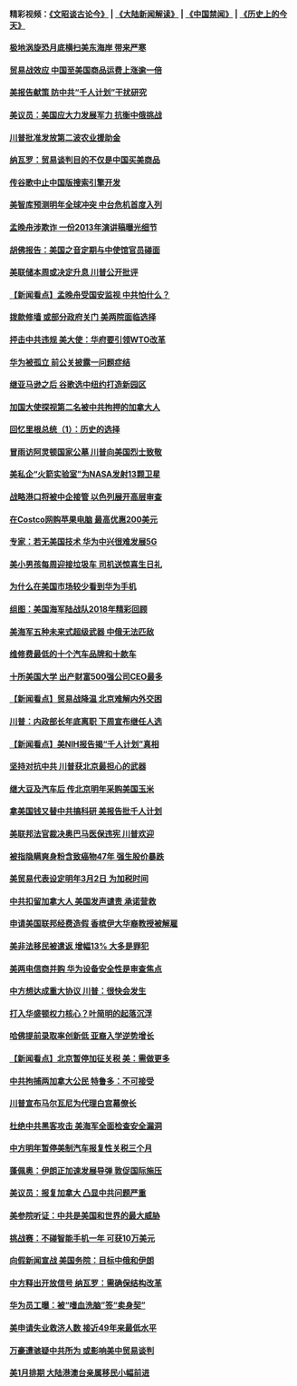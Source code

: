 #### 精彩视频：[《文昭谈古论今》](https://github.com/gfw-breaker/wenzhao/blob/master/README.md?t=12181830) | [《大陆新闻解读》](https://github.com/gfw-breaker/ntdtv-comedy/blob/master/README.md?t=12181830) | [《中国禁闻》](https://github.com/gfw-breaker/ntdtv-news/blob/master/README.md?t=12181830) | [《历史上的今天》](https://github.com/gfw-breaker/today-in-history/blob/master/README.md?t=12181830) 

#### [极地涡旋恐月底横扫美东海岸 带来严寒](../pages/nsc412/n10918366.md?t=12181830) 

#### [贸易战效应 中国至美国商品运费上涨逾一倍](../pages/nsc412/n10918337.md?t=12181830) 

#### [美报告献策 防中共“千人计划”干扰研究](../pages/nsc412/n10916712.md?t=12181830) 

#### [美议员：美国应大力发展军力 抗衡中俄挑战](../pages/nsc412/n10917600.md?t=12181830) 

#### [川普批准发放第二波农业援助金](../pages/nsc412/n10916962.md?t=12181830) 

#### [纳瓦罗：贸易谈判目的不仅是中国买美商品](../pages/nsc412/n10917018.md?t=12181830) 

#### [传谷歌中止中国版搜索引擎开发](../pages/nsc412/n10917439.md?t=12181830) 

#### [美智库预测明年全球冲突 中台危机首度入列](../pages/nsc412/n10916856.md?t=12181830) 

#### [孟晚舟涉欺诈 一份2013年演讲稿曝光细节](../pages/nsc412/n10916405.md?t=12181830) 

#### [胡佛报告：美国之音定期与中使馆官员碰面](../pages/nsc412/n10916158.md?t=12181830) 

#### [美联储本周或决定升息 川普公开批评](../pages/nsc412/n10916516.md?t=12181830) 

#### [【新闻看点】孟晚舟受国安监视 中共怕什么？](../pages/nsc412/n10916290.md?t=12181830) 

#### [拨款修墙 或部分政府关门 美两院面临选择](../pages/nsc412/n10916254.md?t=12181830) 

#### [抨击中共违规 美大使：华府要引领WTO改革](../pages/nsc412/n10916337.md?t=12181830) 

#### [华为被孤立 前公关披露一问题症结](../pages/nsc412/n10916224.md?t=12181830) 

#### [继亚马逊之后 谷歌选中纽约打造新园区](../pages/nsc412/n10916244.md?t=12181830) 

#### [加国大使探视第二名被中共拘押的加拿大人](../pages/nsc412/n10916036.md?t=12181830) 

#### [回忆里根总统（1）：历史的选择](../pages/nsc412/n10915488.md?t=12181830) 

#### [冒雨访阿灵顿国家公墓 川普向美国烈士致敬](../pages/nsc412/n10914684.md?t=12181830) 

#### [美私企“火箭实验室”为NASA发射13颗卫星](../pages/nsc412/n10914593.md?t=12181830) 

#### [战略港口将被中企接管 以色列展开高层审查](../pages/nsc412/n10914656.md?t=12181830) 

#### [在Costco网购苹果电脑 最高优惠200美元](../pages/nsc412/n10913554.md?t=12181830) 

#### [专家：若无美国技术 华为中兴很难发展5G](../pages/nsc412/n10913393.md?t=12181830) 

#### [美小男孩每周迎接垃圾车 司机送惊喜生日礼](../pages/nsc412/n10914575.md?t=12181830) 

#### [为什么在美国市场较少看到华为手机](../pages/nsc412/n10912210.md?t=12181830) 

#### [组图：美国海军陆战队2018年精彩回顾](../pages/nsc412/n10913826.md?t=12181830) 

#### [美海军五种未来式超级武器 中俄无法匹敌](../pages/nsc412/n10913021.md?t=12181830) 

#### [维修费最低的十个汽车品牌和十款车](../pages/nsc412/n10913112.md?t=12181830) 

#### [十所美国大学 出产财富500强公司CEO最多](../pages/nsc412/n10912203.md?t=12181830) 

#### [【新闻看点】贸易战降温 北京难解内外交困](../pages/nsc412/n10913260.md?t=12181830) 

#### [川普：内政部长年底离职 下周宣布继任人选](../pages/nsc412/n10913180.md?t=12181830) 

#### [【新闻看点】美NIH报告揭“千人计划”真相](../pages/nsc412/n10913124.md?t=12181830) 

#### [坚持对抗中共 川普获北京最担心的武器](../pages/nsc412/n10913202.md?t=12181830) 

#### [继大豆及汽车后 传北京明年采购美国玉米](../pages/nsc412/n10913299.md?t=12181830) 

#### [拿美国钱又替中共搞科研 美报告批千人计划](../pages/nsc412/n10913071.md?t=12181830) 

#### [美联邦法官裁决奥巴马医保违宪 川普欢迎](../pages/nsc412/n10912862.md?t=12181830) 

#### [被指隐瞒爽身粉含致癌物47年 强生股价暴跌](../pages/nsc412/n10912465.md?t=12181830) 

#### [美贸易代表设定明年3月2日 为加税时间](../pages/nsc412/n10912255.md?t=12181830) 

#### [中共扣留加拿大人 美国发声谴责 承诺营救](../pages/nsc412/n10912168.md?t=12181830) 

#### [申请美国联邦经费造假 香槟伊大华裔教授被解雇](../pages/nsc412/n10912060.md?t=12181830) 

#### [美非法移民被遣返 增幅13% 大多是罪犯](../pages/nsc412/n10911846.md?t=12181830) 

#### [美两电信商并购 华为设备安全性是审查焦点](../pages/nsc412/n10911931.md?t=12181830) 

#### [中方想达成重大协议 川普：很快会发生](../pages/nsc412/n10911955.md?t=12181830) 

#### [打入华盛顿权力核心？叶简明的起落沉浮](../pages/nsc412/n10911237.md?t=12181830) 

#### [哈佛提前录取率创新低 亚裔入学逆势增长](../pages/nsc412/n10911512.md?t=12181830) 

#### [【新闻看点】北京暂停加征关税 美：需做更多](../pages/nsc412/n10911633.md?t=12181830) 

#### [中共拘捕两加拿大公民 特鲁多：不可接受](../pages/nsc412/n10911648.md?t=12181830) 

#### [川普宣布马尔瓦尼为代理白宫幕僚长](../pages/nsc412/n10911170.md?t=12181830) 

#### [杜绝中共黑客攻击 美海军全面检查安全漏洞](../pages/nsc412/n10911447.md?t=12181830) 

#### [中方明年暂停美制汽车报复性关税三个月](../pages/nsc412/n10911152.md?t=12181830) 

#### [蓬佩奥：伊朗正加速发展导弹 敦促国际施压](../pages/nsc412/n10910571.md?t=12181830) 

#### [美议员：报复加拿大 凸显中共问题严重](../pages/nsc412/n10909792.md?t=12181830) 

#### [美参院听证：中共是美国和世界的最大威胁](../pages/nsc412/n10910375.md?t=12181830) 

#### [挑战赛：不碰智能手机一年 可获10万美元](../pages/nsc412/n10910060.md?t=12181830) 

#### [向假新闻宣战 美国务院：目标中俄和伊朗](../pages/nsc412/n10909483.md?t=12181830) 

#### [中方释出开放信号 纳瓦罗：需确保结构改革](../pages/nsc412/n10909485.md?t=12181830) 

#### [华为员工曝：被“嗜血洗脑”签“卖身契”](../pages/nsc412/n10909678.md?t=12181830) 

#### [美申请失业救济人数 接近49年来最低水平](../pages/nsc412/n10909595.md?t=12181830) 

#### [万豪遭骇疑中共所为 或影响美中贸易谈判](../pages/nsc412/n10909029.md?t=12181830) 

#### [美1月排期 大陆港澳台亲属移民小幅前进](../pages/nsc412/n10909362.md?t=12181830) 

